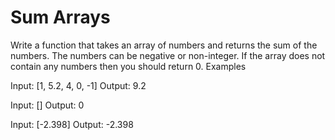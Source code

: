 # Sum Arrays

Write a function that takes an array of numbers and returns the sum of the numbers. The numbers can be negative or non-integer. If the array does not contain any numbers then you should return 0.
Examples

Input: [1, 5.2, 4, 0, -1]
Output: 9.2

Input: []
Output: 0

Input: [-2.398]
Output: -2.398
